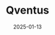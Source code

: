 ---  
layout: startup_page  
title: "Qventus"  
id: "qventus.com"  
permalink: "/qventusqventus.com01132025/"  
website: "https://www.qventus.com/"  
funding_round: "Series D"  
funding_amount: "$105M"  
investors: "KKR, Bessemer Venture Partners, Northwestern Medicine, HonorHealth, Allina Health"  
about: "Qventus builds AI-based tools to automate various healthcare processes, including surgeries, hospital discharges, and check-ups. Their AI solutions aim to improve operational efficiency and reduce administrative burdens for medical professionals, allowing them to focus on patient care. The company differentiates itself by focusing on operational pain points beyond the commoditized AI scribe market."  
markets: "Healthcare, AI, Analytics, Machine Learning, Hospital"  
hq: "Mountain View, California, United States"  
founded_year: "2012"  
linkedin: "https://www.linkedin.com/company/qventus-inc"  
twitter: "https://twitter.com/qventus"  
instagram: ""  
facebook: "https://www.facebook.com/qventus"  
crunchbase: "https://www.crunchbase.com/organization/analyticsmd"  
pitchbook: "https://pitchbook.com/profiles/company/83990-44"  

date_display: "13-Jan-2025"  
date: "2025-01-13"

# SEO Optimization  
meta_title: "Qventus - Series D Funding ($105M)"  
meta_description: "Qventus, Qventus builds AI-based tools to automate various healthcare processes, including surgeries, hospital discharges, and check-ups. Their AI solutions ai..."  
meta_keywords: "Qventus, Healthcare, AI, Analytics, Machine Learning, Hospital, Series D funding"  
canonical_url: "https://startup.projectstartups.com/qventusqventus.com01132025/"  
---